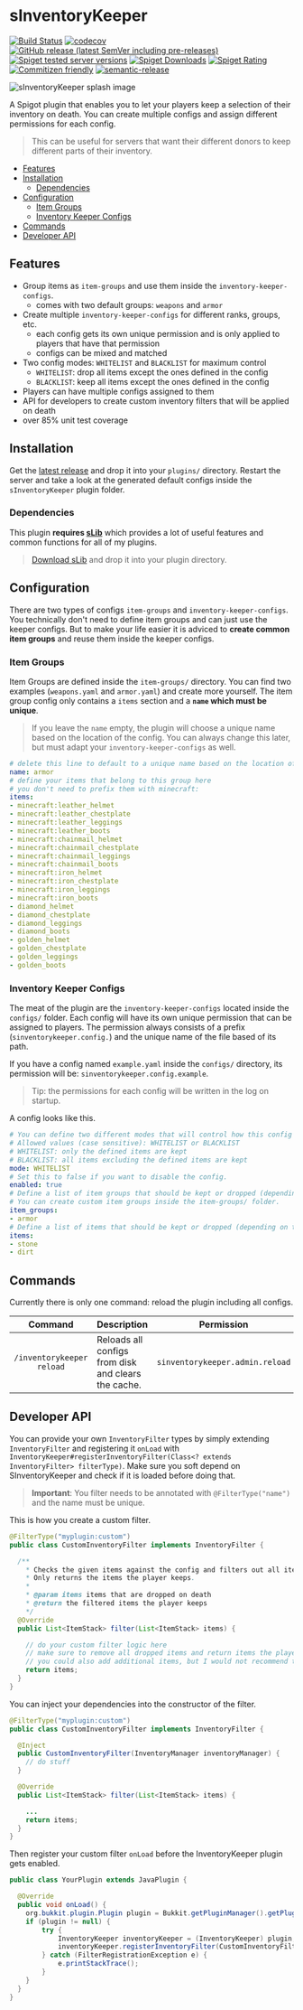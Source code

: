 # sInventoryKeeper

[![Build Status](https://github.com/Silthus/sInventoryKeeper/workflows/Build/badge.svg)](../../actions?query=workflow%3ABuild)
[![codecov](https://codecov.io/gh/Silthus/sInventoryKeeper/branch/master/graph/badge.svg)](https://codecov.io/gh/Silthus/sInventoryKeeper)
[![GitHub release (latest SemVer including pre-releases)](https://img.shields.io/github/v/release/Silthus/sInventoryKeeper?include_prereleases&label=release)](../../releases)
[![Spiget tested server versions](https://img.shields.io/spiget/tested-versions/79988)](https://www.spigotmc.org/resources/sinventorykeeper.79988/)
[![Spiget Downloads](https://img.shields.io/spiget/downloads/79988)](https://www.spigotmc.org/resources/sinventorykeeper.79988/)
[![Spiget Rating](https://img.shields.io/spiget/rating/79988)](https://www.spigotmc.org/resources/sinventorykeeper.79988/)
[![Commitizen friendly](https://img.shields.io/badge/commitizen-friendly-brightgreen.svg)](http://commitizen.github.io/cz-cli/)
[![semantic-release](https://img.shields.io/badge/%20%20%F0%9F%93%A6%F0%9F%9A%80-semantic--release-e10079.svg)](https://github.com/semantic-release/semantic-release)

![sInventoryKeeper splash image](docs/img/sInventoryKeeper_splash_transparent.png)

A Spigot plugin that enables you to let your players keep a selection of their inventory on death. You can create multiple configs and assign different permissions for each config.

> This can be useful for servers that want their different donors to keep different parts of their inventory.

- [Features](#features)
- [Installation](#installation)
  - [Dependencies](#dependencies)
- [Configuration](#configuration)
  - [Item Groups](#item-groups)
  - [Inventory Keeper Configs](#inventory-keeper-configs)
- [Commands](#commands)
- [Developer API](#developer-api)

## Features

- Group items as `item-groups`  and use them inside the `inventory-keeper-configs`.
  - comes with two default groups: `weapons` and `armor`
- Create multiple `inventory-keeper-configs` for different ranks, groups, etc.
  - each config gets its own unique permission and is only applied to players that have that permission
  - configs can be mixed and matched
- Two config modes: `WHITELIST` and `BLACKLIST` for maximum control
  - `WHITELIST`: drop all items except the ones defined in the config
  - `BLACKLIST`: keep all items except the ones defined in the config
- Players can have multiple configs assigned to them
- API for developers to create custom inventory filters that will be applied on death
- over 85% unit test coverage

## Installation

Get the [latest release](../../releases/latest) and drop it into your `plugins/` directory.
Restart the server and take a look at the generated default configs inside the `sInventoryKeeper` plugin folder.

### Dependencies

This plugin **requires [sLib](https://github.com/Silthus/sLib)** which provides a lot of useful features and common functions for all of my plugins.

> [Download sLib](https://github.com/Silthus/sLib/releases/latest) and drop it into your plugin directory.

## Configuration

There are two types of configs `item-groups` and `inventory-keeper-configs`. You technically don't need to define item groups and can just use the keeper configs.
But to make your life easier it is adviced to **create common item groups** and reuse them inside the keeper configs.

### Item Groups

Item Groups are defined inside the `item-groups/` directory. You can find two examples (`weapons.yaml` and `armor.yaml`) and create more yourself.
The item group config only contains a `items` section and a **`name` which must be unique**.

> If you leave the `name` empty, the plugin will choose a unique name based on the location of the config.
> You can always change this later, but must adapt your `inventory-keeper-configs` as well.

```yaml
# delete this line to default to a unique name based on the location of the config
name: armor
# define your items that belong to this group here
# you don't need to prefix them with minecraft:
items:
- minecraft:leather_helmet
- minecraft:leather_chestplate
- minecraft:leather_leggings
- minecraft:leather_boots
- minecraft:chainmail_helmet
- minecraft:chainmail_chestplate
- minecraft:chainmail_leggings
- minecraft:chainmail_boots
- minecraft:iron_helmet
- minecraft:iron_chestplate
- minecraft:iron_leggings
- minecraft:iron_boots
- diamond_helmet
- diamond_chestplate
- diamond_leggings
- diamond_boots
- golden_helmet
- golden_chestplate
- golden_leggings
- golden_boots
```

### Inventory Keeper Configs

The meat of the plugin are the `inventory-keeper-configs` located inside the `configs/` folder.
Each config will have its own unique permission that can be assigned to players.
The permission always consists of a prefix (`sinventorykeeper.config.`) and the unique name of the file based of its path.

If you have a config named `example.yaml` inside the `configs/` directory, its permission will be: `sinventorykeeper.config.example`.

> Tip: the permissions for each config will be written in the log on startup.

A config looks like this.

```yaml
# You can define two different modes that will control how this config gets loaded.
# Allowed values (case sensitive): WHITELIST or BLACKLIST
# WHITELIST: only the defined items are kept
# BLACKLIST: all items excluding the defined items are kept
mode: WHITELIST
# Set this to false if you want to disable the config.
enabled: true
# Define a list of item groups that should be kept or dropped (depending on the mode).
# You can create custom item groups inside the item-groups/ folder.
item_groups:
- armor
# Define a list of items that should be kept or dropped (depending on the mode).
items:
- stone
- dirt
```

## Commands

Currently there is only one command: reload the plugin including all configs.

| Command | Description | Permission |
| :-----: | ----------- | ------- |
| `/inventorykeeper reload` | Reloads all configs from disk and clears the cache. | `sinventorykeeper.admin.reload` |

## Developer API

You can provide your own `InventoryFilter` types by simply extending `InventoryFilter` and registering it `onLoad` with `InventoryKeeper#registerInventoryFilter(Class<? extends InventoryFilter> filterType)`. Make sure you soft depend on SInventoryKeeper and check if it is loaded before doing that.

> **Important**: You filter needs to be annotated with `@FilterType("name")` and the name must be unique.

This is how you create a custom filter.

```java
@FilterType("myplugin:custom")
public class CustomInventoryFilter implements InventoryFilter {

  /**
    * Checks the given items against the config and filters out all items that should be dropped.
    * Only returns the items the player keeps.
    *
    * @param items items that are dropped on death
    * @return the filtered items the player keeps
    */
  @Override
  public List<ItemStack> filter(List<ItemStack> items) {

    // do your custom filter logic here
    // make sure to remove all dropped items and return items the player should keep
    // you could also add additional items, but I would not recommend that
    return items;
  }
}
```

You can inject your dependencies into the constructor of the filter.

```java
@FilterType("myplugin:custom")
public class CustomInventoryFilter implements InventoryFilter {

  @Inject
  public CustomInventoryFilter(InventoryManager inventoryManager) {
    // do stuff
  }

  @Override
  public List<ItemStack> filter(List<ItemStack> items) {

    ...
    return items;
  }
}
```

Then register your custom filter `onLoad` before the InventoryKeeper plugin gets enabled.

```java
public class YourPlugin extends JavaPlugin {

  @Override
  public void onLoad() {
    org.bukkit.plugin.Plugin plugin = Bukkit.getPluginManager().getPlugin("sInventoryKeeper");
    if (plugin != null) {
        try {
            InventoryKeeper inventoryKeeper = (InventoryKeeper) plugin;
            inventoryKeeper.registerInventoryFilter(CustomInventoryFilter.class);
        } catch (FilterRegistrationException e) {
            e.printStackTrace();
        }
    }
  }
}
```